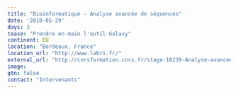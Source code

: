 ```yaml
---
title: "Bioinformatique - Analyse avancée de séquences"
date: '2018-05-29'
days: 3
tease: "Prendre en main l'outil Galaxy"
continent: EU
location: "Bordeaux, France"
location_url: "http://www.labri.fr/"
external_url: "http://cnrsformation.cnrs.fr/stage-18239-Analyse-avancee-de-sequences.html?axe=65"
image: 
gtn: false
contact: "Intervenants"
---
```


